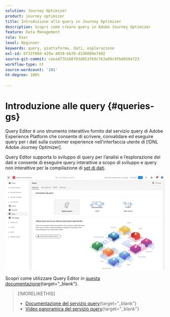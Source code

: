 ```yaml
---
solution: Journey Optimizer
product: journey optimizer
title: Introduzione alle query in Journey Optimizer
description: Scopri come creare query in Adobe Journey Optimizer
feature: Data Management
role: User
level: Beginner
keywords: query, piattaforma, dati, esplorazione
exl-id: 6f32f068-429a-4039-bb76-d190069e7402
source-git-commit: ceead77b1b0f03d853f69c763a09c9fbd0584723
workflow-type: ht
source-wordcount: '101'
ht-degree: 100%

---
```


# Introduzione alle query {#queries-gs}

Query Editor è uno strumento interattivo fornito dal servizio query di Adobe Experience Platform che consente di scrivere, convalidare ed eseguire query per i dati sulla customer experience nell’interfaccia utente di [!DNL Adobe Journey Optimizer].

Query Editor supporta lo sviluppo di query per l’analisi e l’esplorazione dei dati e consente di eseguire query interattive a scopo di sviluppo e query non interattive per la compilazione di [set di dati](get-started-datasets.md).

![](assets/queries-home.png)

Scopri come utilizzare Query Editor in [questa documentazione](https://experienceleague.adobe.com/docs/experience-platform/query/ui/user-guide.html?lang=it){target="_blank"}.

>[!MORELIKETHIS]
>
>* [Documentazione del servizio query](https://experienceleague.adobe.com/docs/experience-platform/query/home.html?lang=it){target="_blank"}
>* [Video panoramica del servizio query](https://experienceleague.adobe.com/docs/platform-learn/tutorials/queries/understanding-query-service.html?lang=it){target="_blank"}
